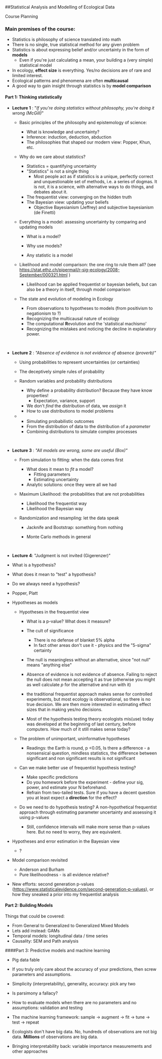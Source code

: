 ##Statistical Analysis and Modelling of Ecological Data 

Course Planning



### Main premises of the course:

- Statistics is philosophy of science translated into math
- There is no single, true statistical method for any given problem
- Statistics is about expressing belief and/or uncertainty in the form of **models**
  - Even if you're just calculating a mean, your building a (very simple) statistical model
- In ecology, **effect size** is everything. Yes/no decisions are of rare and limited interest.
- Ecological patterns and phenomena are often **multicausal**
- A good way to gain insight through statistics is by **model comparison**



#### Part 1: Thinking statistically

- **Lecture 1** : "*If you're doing statistics without philosophy, you're doing it wrong (McGill)*"

  - Basic principles of the philosophy and epistemology of science:

    - What is knowledge and uncertainty?
    - Inference: induction, deduction, abduction
    - The philosophies that shaped our modern view: Popper, Khun, etc.

  - Why do we care about statistics?

    - Statistics = quantifying uncertainty
    - "Statistics" is not a single thing
      - Most people act as if statistics is a unique, perfectly correct and unquestionable set of methods, i.e. a series of dogmas. It is not, it is a science, with alternative ways to do things, and debates about it.
    - The frequentist view: converging on the hidden truth
    - The Bayesian view: updating your beliefs
      - Objective Bayesianism (Jeffrey) and subjective bayesianism (de Finetti)

  - Everything is a model: assessing uncertainty by comparing and updating models

    - What is a model?

    - Why use models?

    - Any statistic is a model

  - Likelihood and model comparison: the one ring to rule them all? (see https://stat.ethz.ch/pipermail/r-sig-ecology/2008-September/000321.html )

    - Likelihood can be applied frequentist or bayesian beliefs, but can also be a theory in itself, through model comparison

  - The state and evolution of modeling in Ecology

    - From observations to hypotheses to models (from positivism to negationism to ?)
    - Recognizing the multicausal nature of ecology
    - The computational **R**evolution and the 'statistical machismo'
    - Recognizing the mistakes and noticing the decline in explanatory power.

    ​

- **Lecture 2** : *"Absence of evidence is not evidence of absence (proverb)"*

  - Using probabilities to represent uncertainties (or certainties)

  - The deceptively simple rules of probability

  - Random variables and probability distributions

    - Why define a probability distribution? Because they have know properties!
      - Expectation, variance, support
    - We don't  *find* the distribution of data, we *assign* it
    - How to use distributions to model problems



  - - Simulating probabilistic outcomes
    - From the distribution of data to the distribution of a *parameter* 
    - Combining distributions to simulate complex processes

    ​

- **Lecture 3** : *"All models are wrong, some are useful (Box)"* 

  - From simulation to fitting: when the data comes first
    - What does it mean to *fit* a model?
      - Fitting parameters
      - Estimating uncertainty
    - Analytic solutions: once they were all we had

  - Maximum Likelihood: the probabilities that are not probabilities

    - Likelihood the frequentist way
    - Likelihood the Bayesian way

  - Randomization and resampling:  let the data speak
    - Jacknife and Bootstrap: something from nothing

    - Monte Carlo methods in general

      ​

- **Lecture 4**: "Judgment is not invited (Gigerenzer)" 

- What is a hypothesis?
- What does it mean to "test" a hypothesis?
- Do we always need a hypothesis?
- Popper, Platt
- Hypotheses as models

  - Hypotheses in the frequentist view

    - What is a p-value? What does it measure?
    - The cult of significance

      - There is no defense of blanket 5% alpha
      - In fact other areas don't use it - physics and the "5-sigma" certainty
    - The null is meaningless without an alternative, since "not null" means "anything else"
    - Absence of evidence is not evidence of absence. Failing to reject the null does not mean accepting it as true (otherwise you might as well calculate *p* for the alternative and run with it)
    - the traditional frequentist approach makes sense for controlled experiments, but most ecology is observational, so there is no true decision. We are then more interested in estimating effect sizes that in making yes/no decisions.
    - Most of the hypothesis testing theory ecologists mis(use) today was developed at the beginning of last century, before computers. How much of it still makes sense today?

  - The problem of unimportant, uninformative hypotheses

    - Readings: the Earth is round, p <0.05, Is there a difference - a nonsensical question, mindless statistics, the difference between significant and non significant results is not significant
  - Can we make better use of frequentist hypothesis testing?

    - Make specific predictions
    - Do you homework before the experiment - define your sig, power, and estimate your N beforehand.
    - Refrain from two-tailed tests. Sure if you have a decent question you at least expect a **direction** for the effect?
  - Do we need to do hypothesis testing? A non-hypothetical frequentist approach through estimating parameter uncertainty and assessing it using p-values

    - Still, confidence intervals will make more sense than p-values here. But no need to worry, they are equivalent.
- Hypotheses and error estimation in the Bayesian view
  - ?
- Model comparison revisited
  - Anderson and Burham
  - Pure likelihoodness - is all evidence relative?


- New efforts: second generation p-values (https://www.statisticalevidence.com/second-generation-p-values), or how they sneaked a prior into my frequentist analysis

#### Part 2: Building Models

Things that could be covered:

- From General to Generalized to Generalized Mixed Models
- Lets add instead: GAMs
- Temporal models: longitudinal data / time series
- Causality: SEM and Path analysis



####Part 3: Predictive models and machine learning

- Pig data fable

- If you truly only care about the accuracy of your predictions, then screw parameters and assumptions.

- Simplicity (interpretability), generality, accuracy: pick any two

- Is parsimony a fallacy?

- How to evaluate models when there are no parameters and no assumptions: validation and testing

- The machine learning framework: sample -> augment -> fit -> tune -> test -> repeat

- Ecologists don't have big data. No, hundreds of observations are not big data. **Millions** of observations are big data.

- Bringing interpretability back: variable importance measurements and other approaches

  ​